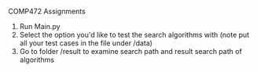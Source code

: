 COMP472 Assignments

1) Run Main.py
2) Select the option you'd like to test the search algorithms with (note put all your test cases in the file under /data)
3) Go to folder /result to examine search path and result search path of algorithms